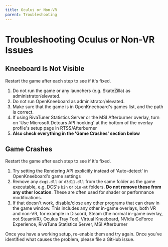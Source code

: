 ```yaml
---
title: Oculus or Non-VR
parent: Troubleshooting
---
```


# Troubleshooting Oculus or Non-VR Issues

## Kneeboard Is Not Visible

Restart the game after each step to see if it's fixed.

1. Do not run the game or any launchers (e.g. SkateZilla) as administrator/elevated.
2. Do not run OpenKneeboard as administrator/elevated.
3. Make sure that the game is in OpenKneeboard's games list, and the path is correct.
4. If using RivaTuner Statistics Server or the MSI Afterburner overlay, turn on 'Use Microsoft Detours API hooking' at the bottom of the overlay profile's setup page in RTSS/Afterburner
5. **Also check everything in the 'Game Crashes' section below**

## Game Crashes

Restart the game after each step to see if it's fixed.

1. Try setting the Rendering API explicitly instead of 'Auto-detect' in OpenKneeboard's game settings
2. Remove any `dxgi.dll` or `d3d11.dll` from the same folder as the game executable, e.g. DCS's `bin` or `bin-mt` folders. **Do not remove these from any other location**. These are often used for shader or performance modifications.
3. If that doesn't work, disable/close any other programs that can draw in the game window. This includes any other in-game overlays, both VR and non-VR, for example in Discord, Steam (the normal in-game overlay, not SteamVR), Oculus Tray Tool, Virtual Kneeboard, NVidia GeForce Experience, RivaTuna Statistics Server, MSI Afterburner

Once you have a working setup, re-enable them and try again. Once you've identified what causes the problem, please file a GitHub issue.
